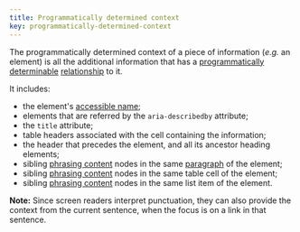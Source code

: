 ```yaml
---
title: Programmatically determined context
key: programmatically-determined-context
---
```


The programmatically determined context of a piece of information (_e.g._ an element) is all the additional information that has a [programmatically determinable](https://www.w3.org/TR/WCAG21/#dfn-programmatically-determinable) [relationship](https://www.w3.org/TR/WCAG21/#dfn-relationships) to it.

It includes:

- the element's [accessible name][];
- elements that are referred by the `aria-describedby` attribute;
- the `title` attribute;
- table headers associated with the cell containing the information;
- the header that precedes the element, and all its ancestor heading elements;
- sibling [phrasing content][] nodes in the same [paragraph][] of the element;
- sibling [phrasing content][] nodes in the same table cell of the element;
- sibling [phrasing content][] nodes in the same list item of the element.

**Note:** Since screen readers interpret punctuation, they can also provide the context from the current sentence, when the focus is on a link in that sentence.

[accessible name]: #accessible-name 'Definition of accessible name'
[paragraph]: https://html.spec.whatwg.org/#paragraph
[phrasing content]: https://html.spec.whatwg.org/#phrasing-content-2
